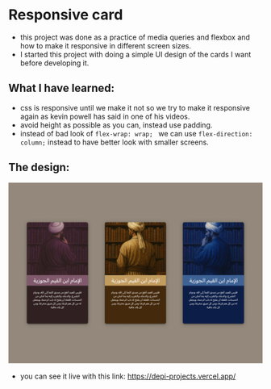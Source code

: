 # Responsive card

- this project was done as a practice of media queries and flexbox and how to make it responsive in different screen sizes.
- I started this project with doing a simple UI design of the cards I want before developing it.

## What I have learned:
- css is responsive until we make it not so we try to make it responsive again as kevin powell has said in one of his videos.
- avoid height as possible as you can, instead use padding.
- instead of bad look of `flex-wrap: wrap; ` we can use `flex-direction: column;` instead to have better look with smaller screens.

## The design:
 ![UI-design](./UI/responsive.png)

- you can see it live with this link: https://depi-projects.vercel.app/